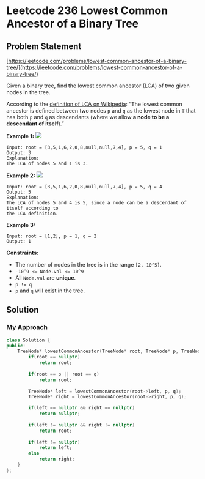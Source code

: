 # Leetcode 236 Lowest Common Ancestor of a Binary Tree

## Problem Statement

[https://leetcode.com/problems/lowest-common-ancestor-of-a-binary-tree/](https://leetcode.com/problems/lowest-common-ancestor-of-a-binary-tree/)

Given a binary tree, find the lowest common ancestor (LCA) of two given nodes in the tree.

According to the [definition of LCA on Wikipedia](https://en.wikipedia.org/wiki/Lowest\_common\_ancestor): “The lowest common ancestor is defined between two nodes `p` and `q` as the lowest node in `T` that has both `p` and `q` as descendants (where we allow **a node to be a descendant of itself**).”

**Example 1:** ![](https://assets.leetcode.com/uploads/2018/12/14/binarytree.png)

```
Input: root = [3,5,1,6,2,0,8,null,null,7,4], p = 5, q = 1
Output: 3
Explanation: 
The LCA of nodes 5 and 1 is 3.
```

**Example 2:** ![](https://assets.leetcode.com/uploads/2018/12/14/binarytree.png)

```
Input: root = [3,5,1,6,2,0,8,null,null,7,4], p = 5, q = 4
Output: 5
Explanation: 
The LCA of nodes 5 and 4 is 5, since a node can be a descendant of itself according to 
the LCA definition.
```

**Example 3:**

```
Input: root = [1,2], p = 1, q = 2
Output: 1
```

**Constraints:**

* The number of nodes in the tree is in the range `[2, 10^5]`.
* `-10^9 <= Node.val <= 10^9`
* All `Node.val` are **unique**.
* `p != q`
* `p` and `q` will exist in the tree.

## Solution

### My Approach

```cpp
class Solution {
public:
    TreeNode* lowestCommonAncestor(TreeNode* root, TreeNode* p, TreeNode* q) {
        if(root == nullptr)
            return root;
        
        if(root == p || root == q)
            return root;
        
        TreeNode* left = lowestCommonAncestor(root->left, p, q);
        TreeNode* right = lowestCommonAncestor(root->right, p, q);

        if(left == nullptr && right == nullptr)
            return nullptr;
        
        if(left != nullptr && right != nullptr)
            return root;
        
        if(left != nullptr)
            return left;
        else
            return right;
    }  
};
```
